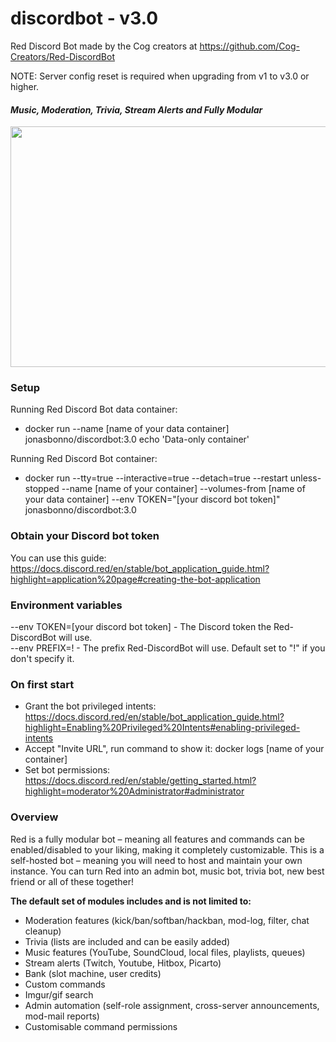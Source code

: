 # discordbot - v3.0
Red Discord Bot
made by the Cog creators at https://github.com/Cog-Creators/Red-DiscordBot

NOTE: Server config reset is required when upgrading from v1 to v3.0 or higher.

#### *Music, Moderation, Trivia, Stream Alerts and Fully Modular*  
<img src="https://imgur.com/pY1WUFX.png" width="720" height="385">

### Setup
Running Red Discord Bot data container: 
- docker run --name [name of your data container] jonasbonno/discordbot:3.0 echo 'Data-only container'

Running Red Discord Bot container: 
- docker run --tty=true --interactive=true --detach=true --restart unless-stopped --name [name of your container] --volumes-from [name of your data container] --env TOKEN="[your discord bot token]" jonasbonno/discordbot:3.0

### Obtain your Discord bot token
You can use this guide: https://docs.discord.red/en/stable/bot_application_guide.html?highlight=application%20page#creating-the-bot-application

### Environment variables
--env TOKEN=[your discord bot token] - The Discord token the Red-DiscordBot will use.
</br>--env PREFIX=! - The prefix Red-DiscordBot will use. Default set to "!" if you don't specify it.

### On first start
- Grant the bot privileged intents: https://docs.discord.red/en/stable/bot_application_guide.html?highlight=Enabling%20Privileged%20Intents#enabling-privileged-intents
- Accept "Invite URL", run command to show it: docker logs [name of your container]
- Set bot permissions: https://docs.discord.red/en/stable/getting_started.html?highlight=moderator%20Administrator#administrator

### Overview
Red is a fully modular bot – meaning all features and commands can be enabled/disabled to your liking, making it completely customizable. This is a self-hosted bot – meaning you will need to host and maintain your own instance. You can turn Red into an admin bot, music bot, trivia bot, new best friend or all of these together!

**The default set of modules includes and is not limited to:**

- Moderation features (kick/ban/softban/hackban, mod-log, filter, chat cleanup)
- Trivia (lists are included and can be easily added)
- Music features (YouTube, SoundCloud, local files, playlists, queues)
- Stream alerts (Twitch, Youtube, Hitbox, Picarto)
- Bank (slot machine, user credits)
- Custom commands
- Imgur/gif search
- Admin automation (self-role assignment, cross-server announcements, mod-mail reports)
- Customisable command permissions

